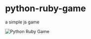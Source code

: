 python-ruby-game
================

a simple js game

![Python Ruby Game](http://www.rajeshsegu.com/wp-content/uploads/2013/06/python-ruby-game.png)
